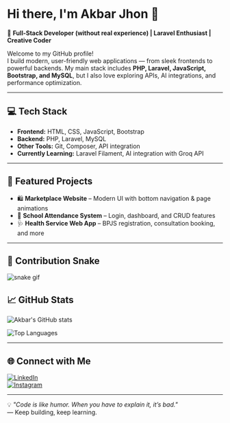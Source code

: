 # Hi there, I'm Akbar Jhon 👋

🚀 **Full-Stack Developer (without real experience) | Laravel Enthusiast | Creative Coder**

Welcome to my GitHub profile!  
I build modern, user-friendly web applications — from sleek frontends to powerful backends. My main stack includes **PHP, Laravel, JavaScript, Bootstrap, and MySQL**, but I also love exploring APIs, AI integrations, and performance optimization.

---

## 💻 Tech Stack
- **Frontend:** HTML, CSS, JavaScript, Bootstrap
- **Backend:** PHP, Laravel, MySQL
- **Other Tools:** Git, Composer, API integration
- **Currently Learning:** Laravel Filament, AI integration with Groq API

---

## 📌 Featured Projects
- 🛍️ **Marketplace Website** – Modern UI with bottom navigation & page animations  
- 🏫 **School Attendance System** – Login, dashboard, and CRUD features  
- 🩺 **Health Service Web App** – BPJS registration, consultation booking, and more  

---

## 🐍 Contribution Snake
![snake gif](https://github.com/Akbar330/Akbar330/blob/output/github-contribution-grid-snake.gif)


## 📈 GitHub Stats
![Akbar's GitHub stats](https://github-readme-stats.vercel.app/api?username=Akbar330&show_icons=true&theme=radical)

![Top Languages](https://github-readme-stats.vercel.app/api/top-langs/?username=Akbar330&layout=compact&theme=radical)

---

## 🌐 Connect with Me

[![LinkedIn](https://img.shields.io/badge/LinkedIn-0077B5?style=for-the-badge&logo=linkedin&logoColor=white)](https://linkedin.com/in/muhammad-akbar-alhariri-693070323)  
[![Instagram](https://img.shields.io/badge/Instagram-E4405F?style=for-the-badge&logo=instagram&logoColor=white)](https://instagram.com/akbr_muhammd)

---

💡 _"Code is like humor. When you have to explain it, it’s bad."_  
— Keep building, keep learning.
